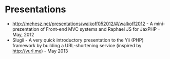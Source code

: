 Presentations
=============

* http://mehesz.net/presentations/walkoff052012/#/walkoff2012 - A mini-prezentation of Front-end MVC systems and Raphael JS for JaxPHP - May, 2012
* Slugii - A very quick introductory presentation to the Yii (PHP) framework by building a URL-shortening service (inspired by http://vurl.me) - May 2013
